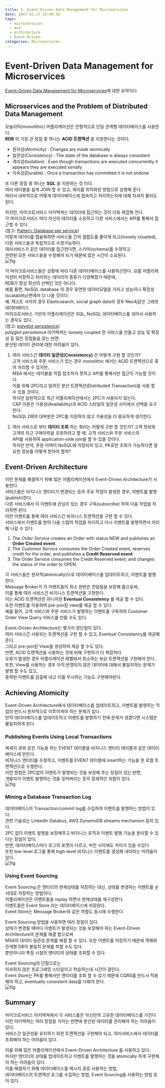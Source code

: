 ```yaml
---
title: 5. Event-Driven Data Management for Microservices
date: 2017-01-27 15:44:35
tags:
  - microservices
  - msa
  - architecture
  - Event-Driven
categories: Microservices
---
```

# Event-Driven Data Management for Microservices
[Event-Driven Data Management for Microservices](https://www.nginx.com/blog/event-driven-data-management-microservices/)에 대한 요약이다.

## Microservices and the Problem of Distributed Data Management
모놀리틱(monolithic) 어플리케이션은 전형적으로 단일 관계형 데이터베이스를 사용한다.  
**RDB** 의 가장 큰 장점 중 하나는 **ACID 트랜젝션** 을 지원한다는 것이다.  
* 원자성(Atomicity) : Changes are made atomically  
* 일관성(Consistency) : The state of the database is always consistent
* 격리성(Isolation) : Even though transactions are executed concurrently it appears they are executed serially
* 지속성(Durable) :  Once a transaction has committed it is not undone

또 다른 장점 중 하나는 **SQL** 을 지원하는 것 이다.  
여러 테이블을 쉽게 JOIN 할 수 있고, 쿼리를 최적화된 방법으로 실행해 준다.  
따라서 내부적으로 어떻게 데이터베이스에 접속하고 처리하는지에 대해 자세히 몰라도 된다.  

하지만, 마이크로서비스 아키텍쳐는 데이타에 접근하는 것이 더욱 복잡해 진다.  
각 마이크로서비스 마다 자신의 데이터를 소유하고 다른 서비스에서는 API를 통해서 접근할 수 있다.  
(참고: [Pattern: Database per service](http://microservices.io/patterns/data/database-per-service.html))  
이렇게 데이타를 캡슐화하면 서비스들 간의 결합도를 줄이게 되고(loosely coupled), 다른 서비스들과 독립적으로 수정가능하다.  
여러서비스가 같은 데이터를 접근한다면, 스키마(schema)를 수정하고  
관련된 모든 서비스들을 수정해야 되기 때문에 많은 시간이 소요된다.  
![fig](https://cdn.wp.nginx.com/wp-content/uploads/2015/12/Richardson-microservices-part5-separate-tables-e1449727641793.png "")  

각 마이크로서비스들은 상황에 따라 다른 데이터베이스를 사용하곤한다.   요즘 어플리케이션이 저장하고 처리하는 데이터의 종류가 다양해졌기 때문에,  
RDB가 항상 최선의 선택인 것은 아니다.  
예를 들면, NoSQL database 의 경우 유연한 데이터모델을 가지고 성능이나 확장성(scalability)면에서 더 나을 것이다.  
예: 텍스트 서치의 경우 Elasticsearch, social graph data의 경우 Neo4j같은 그래프 데이터베이스  
마이크로서비스 기반의 어플리케이션은 SQL, NoSQL 데이터베이스를 섞어서 사용하는 경우도 있다.  
(참고: [polyglot persistence](http://martinfowler.com/bliki/PolyglotPersistence.html))  
polyglot persistence 아키텍쳐는 loosely coupled 한 서비스를 만들고 성능 및 확장성 등 많은 장점들을 갖는 반면  
분산된 데이터 관리에 대한 어려움이 있다.    

1. 여러 서비스간 **데이터 일관성(Consistency)** 은 어떻게 구현 할 것인가?  
고객 서비스와 주문 서비스가 있는 경우 monolithic 에서는 ACID 트랜젝션으로 묶어 처리할 수 있지만,  
MSA 에서는 테이블을 직접 참조하지 못하고 API를 통해서만 접근이 가능할 것이다.  
이를 위해 2PC라고 알려진 분산 트랜젝션(Distributed Transaction)을 사용 할 수 있을 것이다.  
하지만 일반적으로 최근 어플리케이션에서는 2PC가 사용되지 않는다.  
CAP 이론은 가용성(Availability)과 ACID 스타일의 일관성 사이에서 선택을 요구한다.  
NoSQL DB의 대부분은 2PC를 지원하지 않고 가용성을 더 중요하게 생각한다.  

2. 여러 서비스로 부터 **데이터 조회** 하는 쿼리는 어떻게 구현 할 것인가?
고객 정보와 고객의 최근 구매이력을 조회하려고 할 때, 고객 서비스와 주문 서비스의  
API를 사용하여 application-side join을 할 수 있을 것이다.  
하지만 만약, 주문 이력이 NoSQL에 저장되어 있고, PK로만 조회가 가능하다면 필요한 정보를 어떻게 받아야 할까?  

## Event-Driven Architecture
이런 문제를 해결하기 위해 많은 어플리케이션에서 Event-Driven Architecture가 사용한다.  
서비스들은 비지니스 엔티티가 변경되는 등의 주요 작업이 발생한 경우, 이벤트를 발행(publish)한다.  
다른 서비스에서 이 이벤트에 관심이 있는 경우 구독(subscribe) 하여 다음 작업을 처리하면 된다.  
이런 이벤트를 통해 여러 서비스간 비지니스 트랜젝션을 구현 할 수 있다.  
서비스에서 이벤트를 받아 다음 스텝의 작업을 처리하고 다시 이벤트를 발행하면서 처리해 나갈 수 있다.  
1. The *Order Service* creates an Order with status NEW and publishes an **Order Created event**.
2. The *Customer Service* consumes the Order Created event, reserves credit for the order, and publishes a **Credit Reserved event**.
3. The Order Service consumes the Credit Reserved event, and changes the status of the order to OPEN.

각 서비스들은 원자적(atomically)으로 데이터베이스를 업데이트하고, 이벤트를 발행한다.  
Message Broker가 각 이벤트들이 최소 한번은 전달됨을 보장해 줌으로써,  
이를 통해 여러 서비스간 비지니스 트랜젝션을 구현한다.  
이는 ACID 트랜젝션은 아니지만 **Eventual Consistency** 를 제공 할 수 있다.  
또한 이벤트를 이용하여 pre-join된 view를 제공 할 수 있다.  
예를 들어, 고객 서비스와 주문 서비스가 발행하는 이벤트를 구독하여 Customer Order View Query 서비스를 만들 수도 있다.  

Event-Driven Architecture는 몇가지 장단점이 있다.  
여러 서비스간 사용되는 트랜젝션을 구현 할 수 있고, Eventual Consistency를 제공해 준다.  
그리고 pre-join된 View를 생성하여 제공 할 수도 있다.  
반면, ACID 트랜젝션을 사용하는 것에 비해 구현하기 더 복잡하다.  
오류가 발생한 경우 어플리케이션 레벨에서 취소하는 보상 트랜젝션을 구현해야 한다.  
또한, View를 사용하는 경우 아직 반영되지 않은 데이터에 대해서 불일치하는 문제가 발행 할 수도 있고,  
중복된 이벤트를 검출해 내고 이를 무시하는 기능도 구현해야된다.  

## Achieving Atomicity
Event-Driven Architecture에서 데이터베이스를 업데이트하고, 이벤트를 발행하는 작업이 반드시 원자적으로 이루어져야 하는 문제가 있다.  
만약 데이터베이스를 업데이트하고 이벤트를 발행하기 전에 문제가 생겼다면 시스템은 불일치하게 된다.  

### Publishing Events Using Local Transactions
메세지 큐와 같은 기능을 하는 EVENT 테이블을 비지니스 엔티티 테이블과 같은 데이터베이스에 만든다.  
비지니스 엔티티를 수정하고, 이벤트를 EVENT 테이블에 insert하는 기능을 한 로컬 트랜젝션으로 수행한다.  
이런 방법은 2PC없이 이벤트가 발행되는 것을 보장해 주는 장점이 있는 반면,  
개발자가 이벤트 발행하는 것을 잊어버리는 등의 잠재적인 위험이 있다.  
![fig](https://cdn.wp.nginx.com/wp-content/uploads/2015/12/Richardson-microservices-part5-local-transaction-e1449727484579.png "")  

### Mining a Database Transaction Log
데이터베이스의 Transaction/commit log를 수집하여 이벤트를 발행하는 방법이 있다.  
관련 기술로는 LinkedIn Databus, AWS DynamoDB streams mechanism 등이 있다.  
2PC 없이 이벤트 발행을 보장해주고 비지니스 로직과 이벤트 발행 기능을 분리할 수 있다는 장점이 있다.  
반면, 데이터베이스마다 로그의 포멧이 다르고, 버전 사이에도 차이가 있을 수있다.  
또한 low-level 로그를 통해 high-level 비지니스 이벤트를 생성해 내야하는 어려움이 있다.  
![fig](https://cdn.wp.nginx.com/wp-content/uploads/2015/12/Richardson-microservices-part5-transaction-log-e1449727434678.png "")  

### Using Event Sourcing
Event Sourcing 은 엔티티의 현재상태를 저장하는 대신, 상태를 변경하는 이벤트를 순서대로 저장하는 방법이다.  
어플리케이션은 이벤트들을 replay 하면서 현재상태를 재구성한다.  
이벤트들은 Event Store 라는 데이터베이스에 저장된다.  
Event Store는 Message Broker와 같은 역할도 동시에 수행한다.  

Event Sourcing 방법을 사용하면 여러 장점이 있다.  
상태가 변경될 때마다 이벤트가 발생되는 것을 보장해야 하는 Event-Driven Architecture의 문제를 해결 함으로써  
MSA의 데이터 일관성 문제를 해결 할 수 있다.
또한 이벤트를 저장하기 때문에 객체와 관계형 DB의 불일치 문제를 피할 수도 있다.  
뿐만아니라 특정 시점의 엔티티의 상태를 조회할 수 있다.  

Event Sourcing의 단점으로는  
익숙하지 않은 프로그래밍 스타일이고 학습하는데 시간이 걸린다.  
Event Store는 PK를 통해서만 엔티티를 조회 할 수 있기 때문에 CQRS를 반드시 적용해야 하고, eventually consistent data를 다뤄야 한다.  
![fig](https://cdn.wp.nginx.com/wp-content/uploads/2015/12/Richardson-microservices-part5-event-sourcing-e1449711558668.png "")  

## Summary
마이크로서비스 아키텍쳐에서 각 서비스틀은 자신만의 고유한 데이터베이스를 가진다.  
이런 아키텍쳐는 여러 장점을 가지는 반면에 분산된 데이터를 관리해야 하는 어려움이 있다.  
서비스간 일관성을 유지하기 위한 트랜젝션을 구현해야 되고, 여러서비스에서 데이터를 조회해야 하는 어려움이 있다.  

이를 위해 많은 어플리케이션에서 Event-Driven Architecture 를 사용하고 있다.  
하지만 엔티티의 상태를 업데이트하고 이벤트를 발행하는 것을 atomically 하게 구현해야 하는 어려움이 있다.  
이를 해결하기 위해 데이터베이스를 메시지 큐로 사용하는 방법,  
데이터베이스의 트랜젝션 로그를 수집하는 방법, Event Sourcing을 사용하는 방법 등이 있다.  

